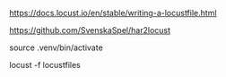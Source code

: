 https://docs.locust.io/en/stable/writing-a-locustfile.html

https://github.com/SvenskaSpel/har2locust


source .venv/bin/activate

locust -f locustfiles
